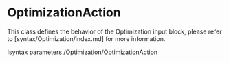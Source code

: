 # OptimizationAction

This class defines the behavior of the Optimization input block, please refer to
[syntax/Optimization/index.md] for more information.

!syntax parameters /Optimization/OptimizationAction

